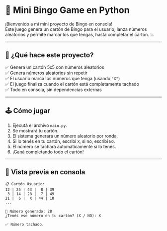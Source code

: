 # 🎲 Mini Bingo Game en Python

¡Bienvenido a mi mini proyecto de Bingo en consola!  
Este juego genera un cartón de Bingo para el usuario, lanza números aleatorios y permite marcar los que tengas, hasta completar el cartón. 💥

---

## 🧠 ¿Qué hace este proyecto?

✅ Genera un cartón 5x5 con números aleatorios  
✅ Genera números aleatorios sin repetir  
✅ El usuario marca los números que tenga (usando `"X"`)  
✅ El juego finaliza cuando el cartón está completamente tachado  
✅ Todo en consola, sin dependencias externas

---

## 🕹️ Cómo jugar

1. Ejecutá el archivo `main.py`.
2. Se mostrará tu cartón.
3. El sistema generará un número aleatorio por ronda.
4. Si lo tenés en tu cartón, escribí `X`, si no, escribí `NO`.
5. El número se tachará automáticamente si lo tenés.
6. ¡Ganá completando todo el cartón!

---

## 📸 Vista previa en consola

```plaintext
📋 Cartón Usuario:
12 | 25 | 43 |  8 | 39
 3 | 14 | 28 |  7 | 49
21 |  6 |  X | 44 | 10
...

🎲 Número generado: 28
¿Tenés ese número en tu cartón? (X / NO): X

✅ Número tachado.
